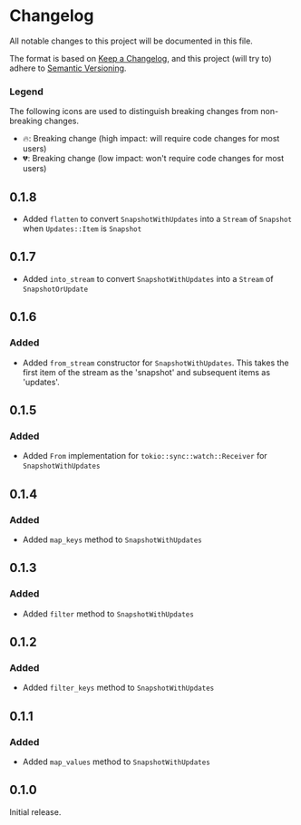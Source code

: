 # Changelog

All notable changes to this project will be documented in this file.

The format is based on [Keep a Changelog](https://keepachangelog.com/en/1.0.0/),
and this project (will try to) adhere to [Semantic Versioning](https://semver.org/spec/v2.0.0.html).

### Legend

The following icons are used to distinguish breaking changes from non-breaking changes.

- 🔥: Breaking change (high impact: will require code changes for most users)
- 💔: Breaking change (low impact: won't require code changes for most users)

## 0.1.8

- Added `flatten` to convert `SnapshotWithUpdates` into a `Stream` of `Snapshot` when `Updates::Item` is `Snapshot`

## 0.1.7

- Added `into_stream` to convert `SnapshotWithUpdates` into a `Stream` of `SnapshotOrUpdate`

## 0.1.6

### Added

- Added `from_stream` constructor for `SnapshotWithUpdates`. This takes the first item of the stream as the 'snapshot' and subsequent items as 'updates'.

## 0.1.5

### Added

- Added `From` implementation for `tokio::sync::watch::Receiver` for `SnapshotWithUpdates`

## 0.1.4

### Added

- Added `map_keys` method to `SnapshotWithUpdates`

## 0.1.3

### Added

- Added `filter` method to `SnapshotWithUpdates`

## 0.1.2

### Added

- Added `filter_keys` method to `SnapshotWithUpdates`

## 0.1.1

### Added

- Added `map_values` method to `SnapshotWithUpdates`

## 0.1.0

Initial release.
